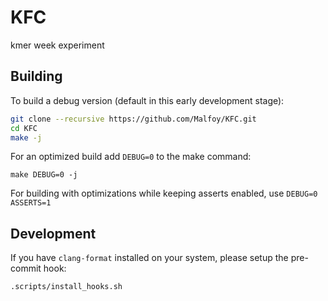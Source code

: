 # KFC
kmer week experiment


## Building

To build a debug version (default in this early development stage):
``` bash
git clone --recursive https://github.com/Malfoy/KFC.git
cd KFC
make -j
```

For an optimized build add `DEBUG=0` to the make command:
```
make DEBUG=0 -j
```

For building with optimizations while keeping asserts enabled, use `DEBUG=0 ASSERTS=1`

## Development

If you have `clang-format` installed on your system, please setup the pre-commit hook:
```
.scripts/install_hooks.sh
```

